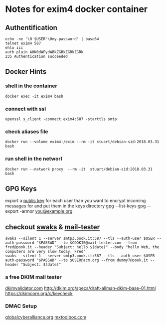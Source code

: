# Notes for exim4 docker container
## Authentification
	echo -ne '\0'$USER'\0my-password' | base64
	telnet exim4 587
	ehlo iii
	auth plain AHN0dWFydABkZGRkZGRkZGRk
	235 Authentication succeeded

## Docker Hints
### shell in the container
	docker exec -it exim4 bash

### connect with ssl
	openssl s_client -connect exim4:587 -starttls smtp

### check aliases file
	docker run --volume exim4:/exim --rm -it stuart/debian-sid:2018.03.31 bash

### run shell in the networl
	docker run --network proxy  --rm -it  stuart/debian-sid:2018.03.31 bash

## GPG Keys
export a [public key](http://irtfweb.ifa.hawaii.edu/~lockhart/gpg/) for each user than you want to encrypt incoming messages for
and put them in the keys directory
	gpg --list-keys
	gpg --export -armor you@example.org

## checkout [swaks](https://linux.die.net/man/1/swaks) & [mail-tester](https://www.mail-tester.com/)
	swaks --silent 1 --server smtp3.pook.it:587 --tls --auth-user $USER --auth-password "$PASSWD" --to $COOKIE@mail-tester.com --from fred@pook.it --header "Subject: hello $(date)" --body "hello Web, the computers are very slow today, Fred"
	swaks --silent 1 --server smtp3.pook.it:587 --tls --auth-user $USER --auth-password "$PASSWD" --to $USER@acm.org --from dummy7@pook.it --header "Subject: $(date)"

### a free DKIM mail tester
[dkimvalidator.com](http://dkimvalidator.com/)
http://dkim.org/specs/draft-allman-dkim-base-01.html
https://dkimcore.org/c/keycheck

### DMAC Setup
[globalcyberalliance.org](https://dmarcguide.globalcyberalliance.org)
[mxtoolbox.com](https://mxtoolbox.com/SuperTool.aspx?action=dmarc%3apook.it&run=networktools)
